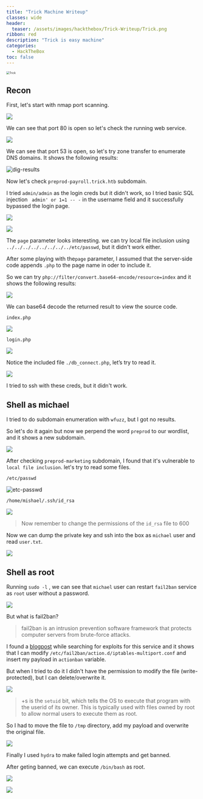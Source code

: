 ```yaml
---
title: "Trick Machine Writeup"
classes: wide
header:
  teaser: /assets/images/hackthebox/Trick-Writeup/Trick.png
ribbon: red
description: "Trick is easy machine"
categories:
  - HackTheBox
toc: false
---
```


<img src="/assets/images/hackthebox/Trick-Writeup/Trick.png" alt="Trick" style="zoom:50%;" />

## Recon

First, let's start with nmap port scanning.

![](/assets/images/hackthebox/Trick-Writeup/nmap-results.png)

We can see that port 80 is open so let's check the running web service.

![](/assets/images/hackthebox/Trick-Writeup/trick-first-domain.png)

We can see that port 53 is open, so let's try zone transfer to enumerate DNS domains. It shows the following results:

![dig-results](/assets/images/hackthebox/Trick-Writeup/dig-results.png)

Now let's check `preprod-payroll.trick.htb` subdomain.

I tried `admin/admin` as the login creds but it didn't work, so I tried basic SQL injection ` admin' or 1=1 -- -` in the username field and it successfully bypassed the login page.

![](/assets/images/hackthebox/Trick-Writeup/bypass-login.png)

![](/assets/images/hackthebox/Trick-Writeup/page-parameter.png)

The `page` parameter looks interesting. we can try local file inclusion using `../../../../../../../../etc/passwd`, but it didn't work either.

After some playing with the`page` parameter, I assumed that the server-side code appends `.php` to the page name in oder to include it.

So we can try `php://filter/convert.base64-encode/resource=index` and it shows the following results:

![](/assets/images/hackthebox/Trick-Writeup/LFI.png)

We can base64 decode the returned result to view the source code.

`index.php`

![](/assets/images/hackthebox/Trick-Writeup/index.png)

`login.php`

![](/assets/images/hackthebox/Trick-Writeup/login.png)

Notice the included file `./db_connect.php`, let’s try to read it.

![](/assets/images/hackthebox/Trick-Writeup/db_connect.png)

I tried to ssh with these creds, but it didn't work.

## Shell as michael

I tried to do subdomain enumeration with `wfuzz`, but I got no results.

So let's do it again but now we perpend the word `preprod` to our wordlist, and it shows a new subdomain.

![](/assets/images/hackthebox/Trick-Writeup/third-domain.png)

After checking `preprod-marketing` subdomain, I found that it's vulnerable to `local file inclusion`.  let's try to read some files.

`/etc/passwd`

![etc-passwd](/assets/images/hackthebox/Trick-Writeup/etc-passwd.png)

`/home/mishael/.ssh/id_rsa`

![](/assets/images/hackthebox/Trick-Writeup/id_rsa-michael.png)

> Now remember to change the permissions of the `id_rsa` file to 600

Now we can dump the private key and ssh into the box as `michael` user and read `user.txt`.

![](/assets/images/hackthebox/Trick-Writeup/user.txt.png)

## Shell as root

Running `sudo -l` , we can see that `michael` user can restart `fail2ban` service as `root` user without a password.

![](/assets/images/hackthebox/Trick-Writeup/sudo.png)

But what is fail2ban? 

> fail2ban is an intrusion prevention software framework that protects computer servers from brute-force attacks.

I found a [blogpost](https://youssef-ichioui.medium.com/abusing-fail2ban-misconfiguration-to-escalate-privileges-on-linux-826ad0cdafb7) while searching for exploits for this service and it shows that I can modify `/etc/fail2ban/action.d/iptables-multiport.conf` and insert my payload in `actionban` variable.

But when I tried to do it I didn't have the permission to modify the file (write-protected), but I can delete/overwrite it.

![](/assets/images/hackthebox/Trick-Writeup/actionban.png)

> +s is the `setuid` bit, which tells the OS to execute that program  with the userid of its owner.  This is typically used with files owned  by root to allow normal users to execute them as root.

So I had to move the file to `/tmp` directory, add my payload and overwrite the original file. 

![](/assets/images/hackthebox/Trick-Writeup/bash.png)

Finally I used `hydra` to make failed login attempts and get banned.

After geting banned, we can execute `/bin/bash` as root.	

![](/assets/images/hackthebox/Trick-Writeup/hydra.png)

![](/assets/images/hackthebox/Trick-Writeup/root.txt.png)


